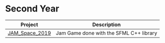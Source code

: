 # Second Year

| Project | Description |
|---------|-------------|
| [JAM_Space_2019] | Jam Game done with the SFML C++ library |

[JAM_Space_2019]: https://github.com/kevinpruvost/kevinpruvost_epitech/tree/master/JAM_space_2019
